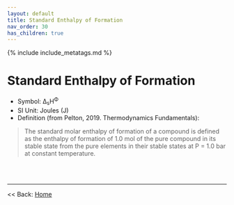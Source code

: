 ```yaml
---
layout: default
title: Standard Enthalpy of Formation
nav_order: 30
has_children: true
---
```

<!-- markdownlint-disable MD014 MD022 MD025 MD040 -->
{% include include_metatags.md %}

# Standard Enthalpy of Formation

* Symbol: Δ<sub>s</sub>H<sup>Φ</sup>
* SI Unit: Joules (J)
* Definition (from Pelton, 2019. Thermodynamics Fundamentals):
> The standard molar enthalpy of formation of a compound is defined as the enthalpy of formation of 1.0 mol of the pure compound in its stable state from the pure elements in their stable states at P = 1.0 bar at constant temperature.

<br /><br />

---

<< Back: [Home](../../index.md)
